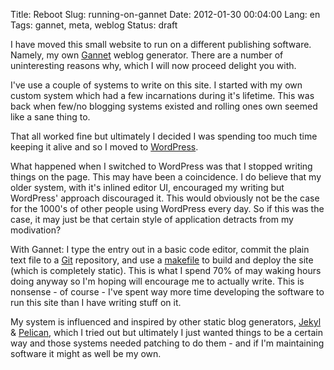 Title: Reboot
Slug: running-on-gannet
Date: 2012-01-30 00:04:00
Lang: en
Tags: gannet, meta, weblog
Status: draft

I have moved this small website to run on a different publishing software. Namely, my own [Gannet][gannet] weblog generator. There are a number of uninteresting reasons why, which I will now proceed delight you with.

I've use a couple of systems to write on this site. I started with my own custom system which had a few incarnations during it's lifetime. This was back when few/no blogging systems existed and rolling ones own seemed like a sane thing to.

That all worked fine but ultimately I decided I was spending too much time keeping it alive and so I moved to [WordPress][wp].

What happened when I switched to WordPress was that I stopped writing things on the page. This may have been a coincidence. I do believe that my older system, with it's inlined editor UI, encouraged my writing but WordPress' approach discouraged it. This would obviously not be the case for the 1000's of other people using WordPress every day. So if this was the case, it may just be that certain style of application detracts from my modivation?

With Gannet: I type the entry out in a basic code editor, commit the plain text file to a [Git][git] repository, and use a [makefile][make] to build and deploy the site (which is completely static). This is what I spend 70% of may waking hours doing anyway so I'm hoping will encourage me to actually write. This is nonsense - of course - I've spent way more time developing the software to run this site than I have writing stuff on it.

My system is influenced and inspired by other static blog generators, [Jekyl][jekyl] & [Pelican][pelican], which I tried out but ultimately I just wanted things to be a certain way and those systems needed patching to do them - and if I'm maintaining software it might as well be my own.

[make]: ...
[gannet]: ...
[wp]: ..
[pelican]: http://docs.notmyidea.org/alexis/pelican/
[jekyl]: ...
[git]: ...
